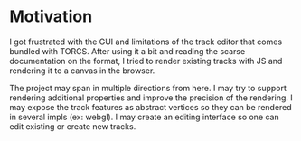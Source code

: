 # Motivation

I got frustrated with the GUI and limitations of the track editor that comes bundled with TORCS.
After using it a bit and reading the scarse documentation on the format, I tried to render existing tracks
with JS and rendering it to a canvas in the browser.

The project may span in multiple directions from here.
I may try to support rendering additional properties and improve the precision of the rendering.
I may expose the track features as abstract vertices so they can be rendered in several impls (ex: webgl).
I may create an editing interface so one can edit existing or create new tracks.

